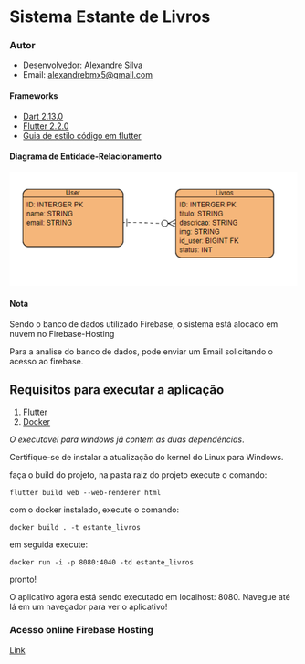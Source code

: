 # Sistema Estante de Livros

### Autor

 - Desenvolvedor: Alexandre Silva
 - Email: alexandrebmx5@gmail.com

#### Frameworks

 - [Dart 2.13.0](https://dart.dev/)
 - [Flutter 2.2.0](https://flutter.dev/)
 - [Guia de estilo código em flutter](https://github.com/flutter/flutter/wiki/Style-guide-for-Flutter-repo)

#### Diagrama de Entidade-Relacionamento
![DER](estantelivros/docs/diagrama.png)

#### Nota

Sendo o banco de dados utilizado Firebase, o sistema está alocado em nuvem no Firebase-Hosting

Para a analise do banco de dados, pode enviar um Email solicitando o acesso ao firebase.

## Requisitos para executar a aplicação
 1. [Flutter](https://flutter.dev/docs/get-started/install)
 1. [Docker](https://www.docker.com/products/docker-desktop)

 *O executavel para windows já contem as duas dependências*.

Certifique-se de instalar a atualização do kernel do Linux para Windows.

faça o build do projeto, na pasta raiz do projeto execute o comando:
```
flutter build web --web-renderer html
```

com o docker instalado, execute o comando:
```
docker build . -t estante_livros
```

em seguida execute:
```
docker run -i -p 8080:4040 -td estante_livros
```

pronto!

O aplicativo agora está sendo executado em localhost: 8080. Navegue até lá em um navegador para ver o aplicativo!

### Acesso online Firebase Hosting

[Link](https://estante-de-livros.web.app/)

